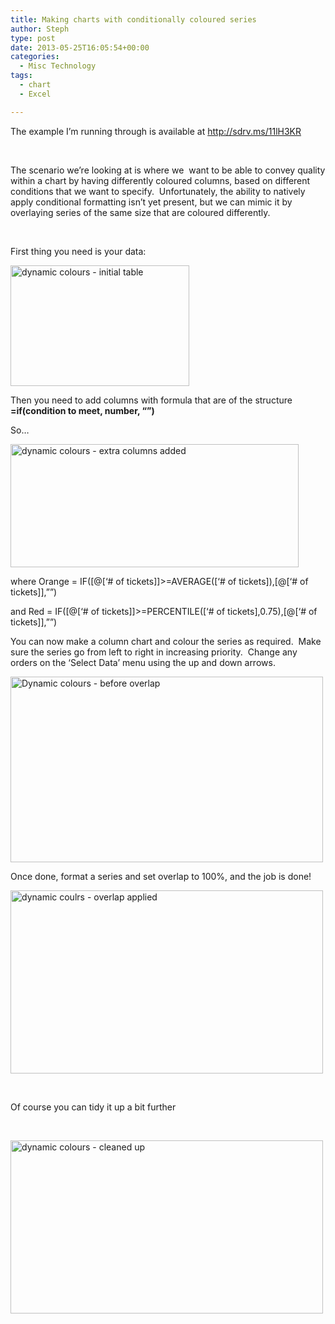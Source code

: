 ```yaml
---
title: Making charts with conditionally coloured series
author: Steph
type: post
date: 2013-05-25T16:05:54+00:00
categories:
  - Misc Technology
tags:
  - chart
  - Excel

---
```

The example I&#8217;m running through is available at <http://sdrv.ms/11lH3KR>

&nbsp;

The scenario we&#8217;re looking at is where we  want to be able to convey quality within a chart by having differently coloured columns, based on different conditions that we want to specify.  Unfortunately, the ability to natively apply conditional formatting isn&#8217;t yet present, but we can mimic it by overlaying series of the same size that are coloured differently.

&nbsp;

First thing you need is your data:

[<img class="alignnone size-full wp-image-8441" alt="dynamic colours - initial table" src="http://res.cloudinary.com/lockedata/image/upload/v1499851242/2013-05-25-17_10_12-Microsoft-Excel-Dynamic-colors_xat75b_qosxi3.png" width="286" height="193" />][1]

Then you need to add columns with formula that are of the structure **=if(condition to meet, number, &#8220;&#8221;)**

So&#8230;

[<img class="alignnone size-full wp-image-8451" alt="dynamic colours - extra columns added" src="http://res.cloudinary.com/lockedata/image/upload/v1499851243/2013-05-25-17_10_54-Microsoft-Excel-Dynamic-colors_jrqz9i_mzl0zi.png" width="461" height="197" />][2]

where Orange = IF([@[&#8216;# of tickets]]>=AVERAGE([&#8216;# of tickets]),[@[&#8216;# of tickets]],&#8221;&#8221;)

and Red = IF([@[&#8216;# of tickets]]>=PERCENTILE([&#8216;# of tickets],0.75),[@[&#8216;# of tickets]],&#8221;&#8221;)

You can now make a column chart and colour the series as required.  Make sure the series go from left to right in increasing priority.  Change any orders on the &#8216;Select Data&#8217; menu using the up and down arrows.

[<img class="alignnone size-medium wp-image-8391" alt="Dynamic colours - before overlap" src="http://res.cloudinary.com/lockedata/image/upload/h_178,w_300/v1499851104/2013-05-25-16_58_50-Microsoft-Excel-Dynamic-colors_fefc6w_k2pc3i.png" width="500" height="297" />][3]

Once done, format a series and set overlap to 100%, and the job is done!

[<img class="alignnone size-medium wp-image-8401" alt="dynamic coulrs - overlap applied" src="http://res.cloudinary.com/lockedata/image/upload/h_176,w_300/v1499851239/2013-05-25-17_02_48-Microsoft-Excel-Dynamic-colors_pqgse5_thls3p.png" width="500" height="293" />][4]

&nbsp;

Of course you can tidy it up a bit further

&nbsp;

[<img class="alignnone size-medium wp-image-8411" alt="dynamic colours - cleaned up" src="http://res.cloudinary.com/lockedata/image/upload/h_166,w_300/v1499851240/2013-05-25-17_03_20-Microsoft-Excel-Dynamic-colors_c16fei_njagsb.png" width="500" height="277" />][5]

 [1]: http://res.cloudinary.com/lockedata/image/upload/v1499851242/2013-05-25-17_10_12-Microsoft-Excel-Dynamic-colors_xat75b_qosxi3.png
 [2]: http://res.cloudinary.com/lockedata/image/upload/v1499851243/2013-05-25-17_10_54-Microsoft-Excel-Dynamic-colors_jrqz9i_mzl0zi.png
 [3]: http://itsalocke.wpengine.com/wp-content/uploads/2015/04/2013-05-25-16_58_50-Microsoft-Excel-Dynamic-colors_fefc6w.png
 [4]: http://itsalocke.wpengine.com/wp-content/uploads/2015/04/2013-05-25-17_02_48-Microsoft-Excel-Dynamic-colors_pqgse5.png
 [5]: http://itsalocke.wpengine.com/wp-content/uploads/2015/04/2013-05-25-17_03_20-Microsoft-Excel-Dynamic-colors_c16fei.png